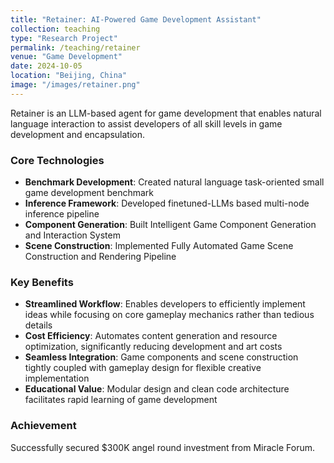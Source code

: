```yaml
---
title: "Retainer: AI-Powered Game Development Assistant"
collection: teaching
type: "Research Project"
permalink: /teaching/retainer
venue: "Game Development"
date: 2024-10-05
location: "Beijing, China"
image: "/images/retainer.png"
---
```


Retainer is an LLM-based agent for game development that enables natural language interaction to assist developers of all skill levels in game development and encapsulation.

### Core Technologies

* **Benchmark Development**: Created natural language task-oriented small game development benchmark
* **Inference Framework**: Developed finetuned-LLMs based multi-node inference pipeline
* **Component Generation**: Built Intelligent Game Component Generation and Interaction System
* **Scene Construction**: Implemented Fully Automated Game Scene Construction and Rendering Pipeline

### Key Benefits

* **Streamlined Workflow**: Enables developers to efficiently implement ideas while focusing on core gameplay mechanics rather than tedious details
* **Cost Efficiency**: Automates content generation and resource optimization, significantly reducing development and art costs
* **Seamless Integration**: Game components and scene construction tightly coupled with gameplay design for flexible creative implementation
* **Educational Value**: Modular design and clean code architecture facilitates rapid learning of game development

### Achievement

Successfully secured $300K angel round investment from Miracle Forum.
